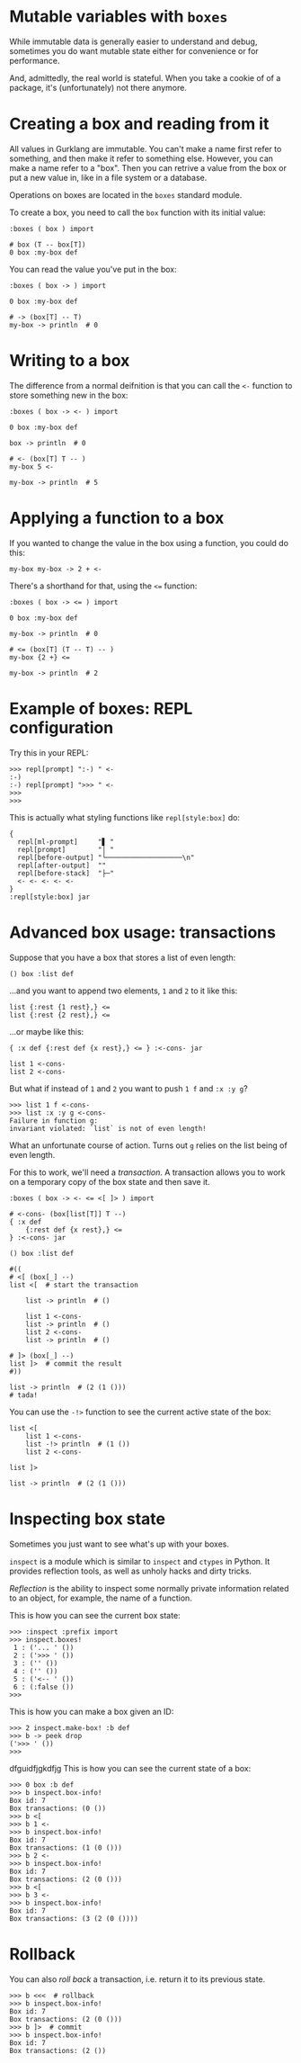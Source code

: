 # Mutable variables with `boxes`

While immutable data is generally easier to understand and debug, sometimes
you do want mutable state either for convenience or for performance.

And, admittedly, the real world is stateful. When you take a cookie of
of a package, it's (unfortunately) not there anymore.

# Creating a box and reading from it

All values in Gurklang are immutable. You can't make a name first refer to
something, and then make it refer to something else. However, you can make a name
refer to a "box". Then you can retrive a value from the box or put a new value
in, like in a file system or a database.

Operations on boxes are located in the `boxes` standard module.

To create a box, you need to call the `box` function with its initial value:

```gurk
:boxes ( box ) import

# box (T -- box[T])
0 box :my-box def
```

You can read the value you've put in the box:

```gurk
:boxes ( box -> ) import

0 box :my-box def

# -> (box[T] -- T)
my-box -> println  # 0
```

# Writing to a box

The difference from a normal deifnition is that you can call the `<-` function
to store something new in the box:

```gurk
:boxes ( box -> <- ) import

0 box :my-box def

box -> println  # 0

# <- (box[T] T -- )
my-box 5 <-

my-box -> println  # 5
```

# Applying a function to a box

If you wanted to change the value in the box using a function, you could do this:
```gurk
my-box my-box -> 2 + <-
```

There's a shorthand for that, using the `<=` function:
```gurk
:boxes ( box -> <= ) import

0 box :my-box def

my-box -> println  # 0

# <= (box[T] (T -- T) -- )
my-box {2 +} <=

my-box -> println  # 2
```

# Example of boxes: REPL configuration

Try this in your REPL:

```gurk
>>> repl[prompt] ":-) " <-
:-)
:-) repl[prompt] ">>> " <-
>>>
>>>
```

This is actually what styling functions like `repl[style:box]` do:
```gurk
{
  repl[ml-prompt]     "▋ "
  repl[prompt]        "│ "
  repl[before-output] "└───────────────────\n"
  repl[after-output]  ""
  repl[before-stack]  "├─"
  <- <- <- <- <-
}
:repl[style:box] jar
```

# Advanced box usage: transactions

Suppose that you have a box that stores a list of even length:
```gurk
() box :list def
```

...and you want to append two elements, `1` and `2` to it like this:
```gurk
list {:rest {1 rest},} <=
list {:rest {2 rest},} <=
```
...or maybe like this:
```gurk
{ :x def {:rest def {x rest},} <= } :<-cons- jar

list 1 <-cons-
list 2 <-cons-
```

But what if instead of `1` and `2` you want to push `1 f` and `:x :y g`?
```gurkrepl
>>> list 1 f <-cons-
>>> list :x :y g <-cons-
Failure in function g:
invariant violated: `list` is not of even length!
```
What an unfortunate course of action. Turns out `g` relies on the list being
of even length.

For this to work, we'll need a _transaction_. A transaction allows you to
work on a temporary copy of the box state and then save it.

```gurk
:boxes ( box -> <- <= <[ ]> ) import

# <-cons- (box[list[T]] T --)
{ :x def
    {:rest def {x rest},} <=
} :<-cons- jar

() box :list def

#((
# <[ (box[_] --)
list <[  # start the transaction

    list -> println  # ()

    list 1 <-cons-
    list -> println  # ()
    list 2 <-cons-
    list -> println  # ()

# ]> (box[_] --)
list ]>  # commit the result
#))

list -> println  # (2 (1 ()))
# tada!
```

You can use the `-!>` function to see the current active state of the box:

```gurk
list <[
    list 1 <-cons-
    list -!> println  # (1 ())
    list 2 <-cons-

list ]>

list -> println  # (2 (1 ()))
```

# Inspecting box state

Sometimes you just want to see what's up with your boxes.

`inspect` is a module which is similar to `inspect` and `ctypes` in
Python. It provides reflection tools, as well as unholy hacks and dirty tricks.

_Reflection_ is the ability to inspect some normally private information
related to an object, for example, the name of a function.

This is how you can see the current box state:
```gurkrepl
>>> :inspect :prefix import
>>> inspect.boxes!
 1 : ('... ' ())
 2 : ('>>> ' ())
 3 : ('' ())
 4 : ('' ())
 5 : ('<-- ' ())
 6 : (:false ())
>>>
```

This is how you can make a box given an ID:
```gurkrepl
>>> 2 inspect.make-box! :b def
>>> b -> peek drop
('>>> ' ())
>>>
```
 dfguidfjgkdfjg
This is how you can see the current state of a box:
```gurkrepl
>>> 0 box :b def
>>> b inspect.box-info!
Box id: 7
Box transactions: (0 ())
>>> b <[
>>> b 1 <-
>>> b inspect.box-info!
Box id: 7
Box transactions: (1 (0 ()))
>>> b 2 <-
>>> b inspect.box-info!
Box id: 7
Box transactions: (2 (0 ()))
>>> b <[
>>> b 3 <-
>>> b inspect.box-info!
Box id: 7
Box transactions: (3 (2 (0 ())))
```

# Rollback
You can also _roll back_ a transaction, i.e. return it to its previous state.
```gurkrepl
>>> b <<<  # rollback
>>> b inspect.box-info!
Box id: 7
Box transactions: (2 (0 ()))
>>> b ]>  # commit
>>> b inspect.box-info!
Box id: 7
Box transactions: (2 ())
```